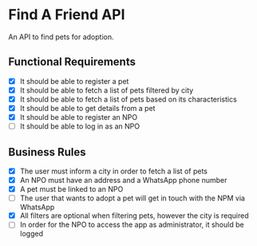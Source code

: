 # Find A Friend API

An API to find pets for adoption.

## Functional Requirements

- [x] It should be able to register a pet
- [x] It should be able to fetch a list of pets filtered by city
- [x] It should be able to fetch a list of pets based on its characteristics
- [x] It should be able to get details from a pet
- [x] It should be able to register an NPO
- [ ] It should be able to log in as an NPO

## Business Rules

- [x] The user must inform a city in order to fetch a list of pets
- [x] An NPO must have an address and a WhatsApp phone number
- [x] A pet must be linked to an NPO
- [ ] The user that wants to adopt a pet will get in touch with the NPM via WhatsApp
- [x] All filters are optional when filtering pets, however the city is required
- [ ] In order for the NPO to access the app as administrator, it should be logged
